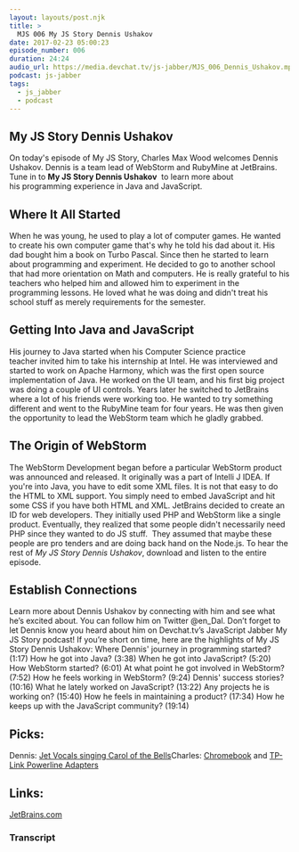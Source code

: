 ```yaml
---
layout: layouts/post.njk
title: >
  MJS 006 My JS Story Dennis Ushakov
date: 2017-02-23 05:00:23
episode_number: 006
duration: 24:24
audio_url: https://media.devchat.tv/js-jabber/MJS_006_Dennis_Ushakov.mp3
podcast: js-jabber
tags:
  - js_jabber
  - podcast
---
```


## My JS Story&nbsp;Dennis Ushakov

On today's episode of My JS Story, Charles Max Wood welcomes Dennis Ushakov. Dennis&nbsp;is a team lead&nbsp;of WebStorm and RubyMine at JetBrains. Tune in&nbsp;to **My JS&nbsp;Story Dennis Ushakov** &nbsp;to learn more about his&nbsp;programming experience in Java and JavaScript.

## Where It All Started

When he was young, he used to play a lot of computer games. He wanted to create his own computer game that's why he told his dad about it. His dad bought him a book on Turbo Pascal. Since then he started to learn about programming and experiment. He decided to go to&nbsp;another school that had more orientation on Math and computers. He is really grateful to his teachers who helped him and allowed him to experiment in the programming lessons. He loved what he was doing and didn't treat his school stuff&nbsp;as merely requirements for the semester.

## Getting Into Java and JavaScript

His journey to Java started when his Computer Science practice teacher&nbsp;invited him to take his internship at Intel. He was interviewed and started to work on Apache Harmony, which was the first open source implementation of Java. He worked on the UI team, and his first big project was doing a couple of UI controls. Years later he switched to JetBrains where a lot of his friends were working too. He wanted to try something different and went to the RubyMine team for four years. He was then given the opportunity to lead the WebStorm team which he gladly grabbed.

## The Origin of WebStorm

The WebStorm Development began before a particular WebStorm product was announced and released. It originally was a part of Intelli J IDEA. If you're into Java, you have to edit some XML files.&nbsp;It is not that easy to do the HTML to XML support.&nbsp;You simply need&nbsp;to embed JavaScript and hit some CSS if you have both HTML and XML. JetBrains decided to create an ID for web developers. They initially used PHP and WebStorm like&nbsp;a single product. Eventually, they realized that some people didn't necessarily need PHP since they wanted to do JS stuff. &nbsp;They&nbsp;assumed that maybe these people are pro tenders and are doing back hand on the Node.js. To hear the rest of _My JS Story Dennis Ushakov_, download and listen&nbsp;to the entire episode.

## Establish Connections

Learn more about Dennis Ushakov&nbsp;by connecting with him&nbsp;and see what he’s excited about. You can follow him on&nbsp;Twitter @en_Dal. Don’t forget to let Dennis&nbsp;know you heard about him on Devchat.tv’s JavaScript Jabber My JS Story podcast! If you’re short on time, here are the highlights of My JS Story Dennis Ushakov: Where Dennis' journey in programming started? (1:17) How he got into Java? (3:38) When he got into JavaScript? (5:20) How WebStorm started? (6:01) At what point he got involved in WebStorm? (7:52) How he feels working in WebStorm? (9:24) Dennis' success stories? (10:16) What he lately worked on JavaScript? (13:22) Any projects he is working on? (15:40) How he feels in maintaining a product? (17:34) How he keeps up with the JavaScript community? (19:14)

## Picks:

Dennis: [Jet Vocals&nbsp;singing Carol of the Bells](https://www.youtube.com/watch?v=sCyFgjFScYo)Charles: [Chromebook](https://www.google.com/chromebook/) and [TP-Link Powerline Adapters](https://www.tp-link.com/ph/products/list-18.html)

## Links:

[JetBrains.com](https://www.jetbrains.com/)

### Transcript

